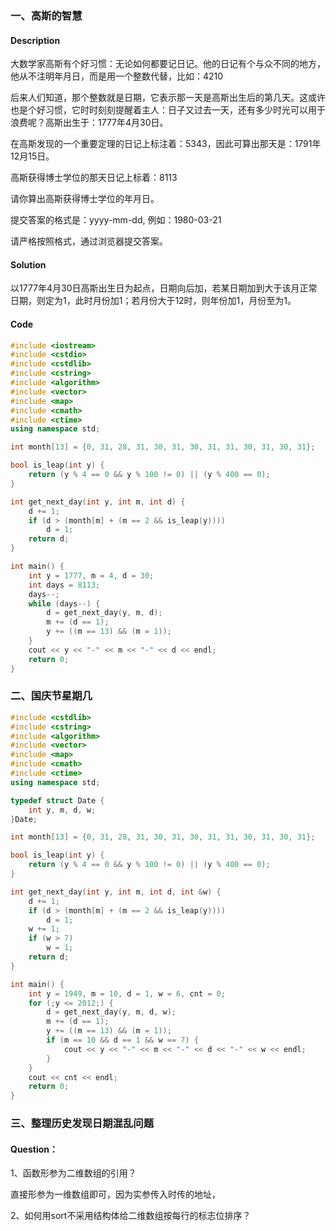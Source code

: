 ### 一、高斯的智慧

#### Description

大数学家高斯有个好习惯：无论如何都要记日记。他的日记有个与众不同的地方，他从不注明年月日，而是用一个整数代替，比如：4210

后来人们知道，那个整数就是日期，它表示那一天是高斯出生后的第几天。这或许也是个好习惯，它时时刻刻提醒着主人：日子又过去一天，还有多少时光可以用于浪费呢？高斯出生于：1777年4月30日。

在高斯发现的一个重要定理的日记上标注着：5343，因此可算出那天是：1791年12月15日。

高斯获得博士学位的那天日记上标着：8113

请你算出高斯获得博士学位的年月日。

提交答案的格式是：yyyy-mm-dd, 例如：1980-03-21

请严格按照格式，通过浏览器提交答案。 

#### Solution

以1777年4月30日高斯出生日为起点，日期向后加，若某日期加到大于该月正常日期，则定为1，此时月份加1；若月份大于12时，则年份加1，月份至为1。

#### Code

```c++
#include <iostream>
#include <cstdio>
#include <cstdlib>
#include <cstring>
#include <algorithm>
#include <vector>
#include <map>
#include <cmath>
#include <ctime>
using namespace std;

int month[13] = {0, 31, 28, 31, 30, 31, 30, 31, 31, 30, 31, 30, 31};

bool is_leap(int y) {
    return (y % 4 == 0 && y % 100 != 0) || (y % 400 == 0);
}

int get_next_day(int y, int m, int d) {
    d += 1;
    if (d > (month[m] + (m == 2 && is_leap(y))))
        d = 1;
    return d;
}

int main() {
    int y = 1777, m = 4, d = 30;
    int days = 8113;
    days--;
    while (days--) {
        d = get_next_day(y, m, d);
        m += (d == 1);
        y += ((m == 13) && (m = 1));
    }
    cout << y << "-" << m << "-" << d << endl;
    return 0;
}
```

### 二、国庆节星期几

```c++
#include <cstdlib>
#include <cstring>
#include <algorithm>
#include <vector>
#include <map>
#include <cmath>
#include <ctime>
using namespace std;

typedef struct Date {
    int y, m, d, w;
}Date;

int month[13] = {0, 31, 28, 31, 30, 31, 30, 31, 31, 30, 31, 30, 31};

bool is_leap(int y) {
    return (y % 4 == 0 && y % 100 != 0) || (y % 400 == 0);
}

int get_next_day(int y, int m, int d, int &w) {
    d += 1;
    if (d > (month[m] + (m == 2 && is_leap(y))))
        d = 1;
    w += 1;
    if (w > 7)
        w = 1;
    return d;
}

int main() {
    int y = 1949, m = 10, d = 1, w = 6, cnt = 0;
    for (;y <= 2012;) {
        d = get_next_day(y, m, d, w);
        m += (d == 1);
        y += ((m == 13) && (m = 1));
        if (m == 10 && d == 1 && w == 7) {
            cout << y << "-" << m << "-" << d << "-" << w << endl;
        }
    }
    cout << cnt << endl;
    return 0;
}
```

### 三、整理历史发现日期混乱问题

#### Question：

1、函数形参为二维数组的引用？

直接形参为一维数组即可，因为实参传入时传的地址，

2、如何用sort不采用结构体给二维数组按每行的标志位排序？



